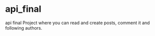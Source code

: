 # api_final
api final
Project where you can read and create posts, comment it and following authors.